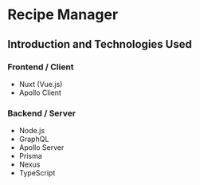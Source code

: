# Recipe Manager

## Introduction and Technologies Used

### Frontend / Client

- Nuxt (Vue.js)
- Apollo Client

### Backend / Server

- Node.js
- GraphQL
- Apollo Server
- Prisma
- Nexus
- TypeScript
